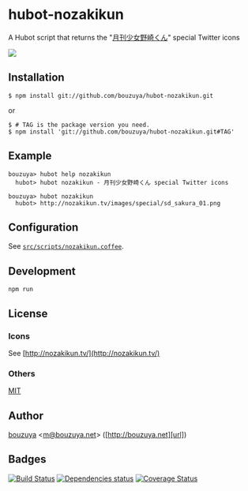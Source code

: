 # hubot-nozakikun

A Hubot script that returns the "[月刊少女野崎くん](http://nozakikun.tv/)" special Twitter icons

![](http://img.f.hatena.ne.jp/images/fotolife/b/bouzuya/20140923/20140923234624.gif)

## Installation

    $ npm install git://github.com/bouzuya/hubot-nozakikun.git

or

    $ # TAG is the package version you need.
    $ npm install 'git://github.com/bouzuya/hubot-nozakikun.git#TAG'

## Example

    bouzuya> hubot help nozakikun
      hubot> hubot nozakikun - 月刊少女野崎くん special Twitter icons

    bouzuya> hubot nozakikun
      hubot> http://nozakikun.tv/images/special/sd_sakura_01.png

## Configuration

See [`src/scripts/nozakikun.coffee`](src/scripts/nozakikun.coffee).

## Development

`npm run`

## License

### Icons

See [http://nozakikun.tv/](http://nozakikun.tv/)

### Others

[MIT](LICENSE)

## Author

[bouzuya][user] &lt;[m@bouzuya.net][mail]&gt; ([http://bouzuya.net][url])

## Badges

[![Build Status][travis-badge]][travis]
[![Dependencies status][david-dm-badge]][david-dm]
[![Coverage Status][coveralls-badge]][coveralls]

[travis]: https://travis-ci.org/bouzuya/hubot-nozakikun
[travis-badge]: https://travis-ci.org/bouzuya/hubot-nozakikun.svg?branch=master
[david-dm]: https://david-dm.org/bouzuya/hubot-nozakikun
[david-dm-badge]: https://david-dm.org/bouzuya/hubot-nozakikun.png
[coveralls]: https://coveralls.io/r/bouzuya/hubot-nozakikun
[coveralls-badge]: https://img.shields.io/coveralls/bouzuya/hubot-nozakikun.svg
[user]: https://github.com/bouzuya
[mail]: mailto:m@bouzuya.net
[url]: http://bouzuya.net
